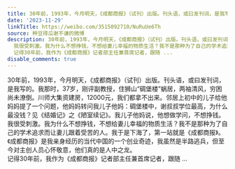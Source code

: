 ```yaml
---
title: 30年前，1993年，今月明天，《成都商报》（试刊）出版。刊头语，或曰发刊词，是我写的。我那时，37岁，刚评副教授，住狮山“碉堡楼”蜗居，两袖清风，穷困尚未潦...
date: '2023-11-29'
linkTitle: https://weibo.com/3515092710/NuRuUe6Th
source: 种豆得瓜谢不谦的微博
description: 30年前，1993年，今月明天，《成都商报》（试刊）出版。刊头语，或曰发刊词，是我写的。我那时，37岁，刚评副教授，住狮山“碉堡楼”蜗居，两袖清风，穷困尚未潦倒。川师大集资建房，12000元，我们都拿不出来。邻居上初中的儿子给他妈妈提了一个问题，他妈妈转问我儿子他妈：碉堡楼中，谢叔叔学位最高，为什么最没钱？见《结婚记》之《陋室续记》。我儿子他妈说，他想做学问，不想挣钱。<br>
  我很受刺激。我为什么不想挣钱，不想给妻儿幸福的物质生活？我不是那种为了自己的学术追求而让妻儿跟着受苦的人。我于是下海了，第一站就是《成都商报》。《成都商报》是我亲身经历的当代中国的一个创业奇迹，我虽然是半路逃兵，但至今对主创人员心怀敬意，他们真的是人中之龙。<br>
  记得30年前，我作为《成都商报》记者部主任兼首席记者，跟随 ...
disable_comments: true
---
```

30年前，1993年，今月明天，《成都商报》（试刊）出版。刊头语，或曰发刊词，是我写的。我那时，37岁，刚评副教授，住狮山“碉堡楼”蜗居，两袖清风，穷困尚未潦倒。川师大集资建房，12000元，我们都拿不出来。邻居上初中的儿子给他妈妈提了一个问题，他妈妈转问我儿子他妈：碉堡楼中，谢叔叔学位最高，为什么最没钱？见《结婚记》之《陋室续记》。我儿子他妈说，他想做学问，不想挣钱。<br> 我很受刺激。我为什么不想挣钱，不想给妻儿幸福的物质生活？我不是那种为了自己的学术追求而让妻儿跟着受苦的人。我于是下海了，第一站就是《成都商报》。《成都商报》是我亲身经历的当代中国的一个创业奇迹，我虽然是半路逃兵，但至今对主创人员心怀敬意，他们真的是人中之龙。<br> 记得30年前，我作为《成都商报》记者部主任兼首席记者，跟随 ...